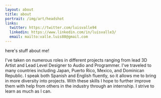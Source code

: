 ```yaml
---
layout: about
title: about
portrait: /img/art/headshot
links:
  twitter: https://twitter.com/luisvalle94
  linkedin: https://www.linkedin.com/in/luisvalle3/
  email: mailto:valle.luis80@gmail.com
---
```


here's stuff about me!

I've taken on numerous roles in different projects ranging from lead 3D Artist and Lead Level Designer to Audio and Programmer. I've traveled to many countries including Japan, Puerto Rico, Mexico, and Dominican Republic. I speak both Spanish and English fluently, so it allows me to bring in more diversity into projects. With these skills I hope to further improve them with help from others in the industry through an internship. I strive to learn as much as I can.
